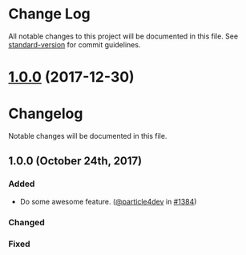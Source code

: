 # Change Log

All notable changes to this project will be documented in this file. See [standard-version](https://github.com/conventional-changelog/standard-version) for commit guidelines.

<a name="1.0.0"></a>
# [1.0.0](https://github.com/university-of-ant-solutions/react-mdl-library/compare/1.0.0-alpha.1...1.0.0) (2017-12-30)



# Changelog

Notable changes will be documented in this file.

## 1.0.0 (October 24th, 2017)

### Added
* Do some awesome feature.
  ([@particle4dev](https://github.com/particle4dev)
  in [#1384](https://github.com/university-of-ant-solutions/project-boilerplate/pulls))

### Changed

### Fixed
